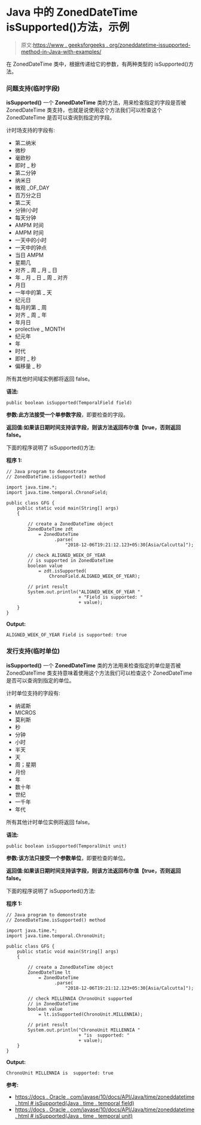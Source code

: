 # Java 中的 ZonedDateTime isSupported()方法，示例

> 原文:[https://www . geeksforgeeks . org/zoneddatetime-issupported-method-in-Java-with-examples/](https://www.geeksforgeeks.org/zoneddatetime-issupported-method-in-java-with-examples/)

在 ZonedDateTime 类中，根据传递给它的参数，有两种类型的 isSupported()方法。

### 问题支持(临时字段)

**isSupported()** 一个 **ZonedDateTime** 类的方法，用来检查指定的字段是否被 ZonedDateTime 类支持，也就是说使用这个方法我们可以检查这个 ZonedDateTime 是否可以查询到指定的字段。

计时场支持的字段有:

*   第二纳米
*   微秒
*   毫欧秒
*   即时 _ 秒
*   第二分钟
*   纳米日
*   微观 _OF_DAY
*   百万分之日
*   第二天
*   分钟/小时
*   每天分钟
*   AMPM 时间
*   AMPM 时间
*   一天中的小时
*   一天中的钟点
*   当日 AMPM
*   星期几
*   对齐 _ 周 _ 月 _ 日
*   年 _ 月 _ 日 _ 周 _ 对齐
*   月日
*   一年中的第 _ 天
*   纪元日
*   每月的第 _ 周
*   对齐 _ 周 _ 年
*   年月日
*   prolective _ MONTH
*   纪元年
*   年
*   时代
*   即时 _ 秒
*   偏移量 _ 秒

所有其他时间域实例都将返回 false。

**语法:**

```
public boolean isSupported(TemporalField field)

```

**参数:**此方法接受一个单参数**字段**，即要检查的字段。

**返回值:**如果该日期时间支持该字段，则该方法返回**布尔值【true，否则返回 false。**

下面的程序说明了 isSupported()方法:

**程序 1:**

```
// Java program to demonstrate
// ZonedDateTime.isSupported() method

import java.time.*;
import java.time.temporal.ChronoField;

public class GFG {
    public static void main(String[] args)
    {

        // create a ZonedDateTime object
        ZonedDateTime zdt
            = ZonedDateTime
                  .parse(
                      "2018-12-06T19:21:12.123+05:30[Asia/Calcutta]");

        // check ALIGNED_WEEK_OF_YEAR
        // is supported in ZonedDateTime
        boolean value
            = zdt.isSupported(
                ChronoField.ALIGNED_WEEK_OF_YEAR);

        // print result
        System.out.println("ALIGNED_WEEK_OF_YEAR "
                           + "Field is supported: "
                           + value);
    }
}
```

**Output:**

```
ALIGNED_WEEK_OF_YEAR Field is supported: true

```

### 发行支持(临时单位)

**isSupported()** 一个 **ZonedDateTime** 类的方法用来检查指定的单位是否被 ZonedDateTime 类支持意味着使用这个方法我们可以检查这个 ZonedDateTime 是否可以查询到指定的单位。

计时单位支持的字段有:

*   纳诺斯
*   MICROS
*   莫利斯
*   秒
*   分钟
*   小时
*   半天
*   天
*   周；星期
*   月份
*   年
*   数十年
*   世纪
*   一千年
*   年代

所有其他计时单位实例将返回 false。

**语法:**

```
public boolean isSupported(TemporalUnit unit)

```

**参数:**该方法只接受一个参数**单位**，即要检查的单位。

**返回值:**如果该日期时间支持该字段，则该方法返回**布尔值【true，否则返回 false。**

下面的程序说明了 isSupported()方法:

**程序 1:**

```
// Java program to demonstrate
// ZonedDateTime.isSupported() method

import java.time.*;
import java.time.temporal.ChronoUnit;

public class GFG {
    public static void main(String[] args)
    {

        // create a ZonedDateTime object
        ZonedDateTime lt
            = ZonedDateTime
                  .parse(
                      "2018-12-06T19:21:12.123+05:30[Asia/Calcutta]");

        // check MILLENNIA ChronoUnit supported
        // in ZonedDateTime
        boolean value
            = lt.isSupported(ChronoUnit.MILLENNIA);

        // print result
        System.out.println("ChronoUnit MILLENNIA "
                           + "is  supported: "
                           + value);
    }
}
```

**Output:**

```
ChronoUnit MILLENNIA is  supported: true

```

**参考:**

*   [https://docs . Oracle . com/javase/10/docs/API/Java/time/zoneddatetime . html # isSupported(Java . time . temporal field)](https://docs.oracle.com/javase/10/docs/api/java/time/ZonedDateTime.html#isSupported(java.time.temporal.TemporalField))
*   [https://docs . Oracle . com/javase/10/docs/API/Java/time/zoneddatetime . html # isSupported(Java . time . temporal unit)](https://docs.oracle.com/javase/10/docs/api/java/time/ZonedDateTime.html#isSupported(java.time.temporal.TemporalUnit))